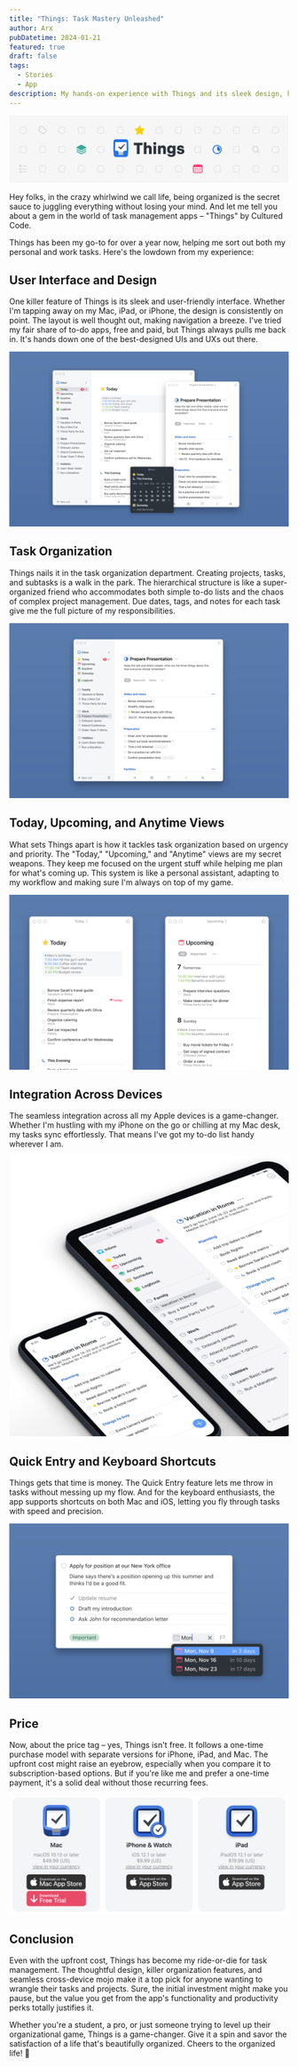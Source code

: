 ```yaml
---
title: "Things: Task Mastery Unleashed"
author: Arx
pubDatetime: 2024-01-21
featured: true
draft: false
tags:
  - Stories
  - App
description: My hands-on experience with Things and its sleek design, killer task organization, and seamless cross-device magic, the ultimate go-to for a well-organized life!
---
```


![App Store Banner.png](./src/assets/images/things/App_Store_Banner.png)

Hey folks, in the crazy whirlwind we call life, being organized is the secret sauce to juggling everything without losing your mind. And let me tell you about a gem in the world of task management apps – "Things" by Cultured Code.

Things has been my go-to for over a year now, helping me sort out both my personal and work tasks. Here's the lowdown from my experience:

## **User Interface and Design**

One killer feature of Things is its sleek and user-friendly interface. Whether I'm tapping away on my Mac, iPad, or iPhone, the design is consistently on point. The layout is well thought out, making navigation a breeze. I've tried my fair share of to-do apps, free and paid, but Things always pulls me back in. It's hands down one of the best-designed UIs and UXs out there.

![hero.png](./src/assets/images/things/hero.png)

## **Task Organization**

Things nails it in the task organization department. Creating projects, tasks, and subtasks is a walk in the park. The hierarchical structure is like a super-organized friend who accommodates both simple to-do lists and the chaos of complex project management. Due dates, tags, and notes for each task give me the full picture of my responsibilities.

![project.png](./src/assets/images/things/project.png)

## **Today, Upcoming, and Anytime Views**

What sets Things apart is how it tackles task organization based on urgency and priority. The "Today," "Upcoming," and "Anytime" views are my secret weapons. They keep me focused on the urgent stuff while helping me plan for what's coming up. This system is like a personal assistant, adapting to my workflow and making sure I'm always on top of my game.

![multiple-windows.png](./src/assets/images/things/multiple-windows.png)

## **Integration Across Devices**

The seamless integration across all my Apple devices is a game-changer. Whether I'm hustling with my iPhone on the go or chilling at my Mac desk, my tasks sync effortlessly. That means I've got my to-do list handy wherever I am.

![hero-light.jpg](./src/assets/images/things/hero-light.jpg)

## **Quick Entry and Keyboard Shortcuts**

Things gets that time is money. The Quick Entry feature lets me throw in tasks without messing up my flow. And for the keyboard enthusiasts, the app supports shortcuts on both Mac and iOS, letting you fly through tasks with speed and precision.

![to-do-quick-entry.png](./src/assets/images/things/to-do-quick-entry.png)

## **Price**

Now, about the price tag – yes, Things isn't free. It follows a one-time purchase model with separate versions for iPhone, iPad, and Mac. The upfront cost might raise an eyebrow, especially when you compare it to subscription-based options. But if you're like me and prefer a one-time payment, it's a solid deal without those recurring fees.

![CleanShot 2024-01-20 at 21.28.28@2x.png](./src/assets/images/things/price.png)

## **Conclusion**

Even with the upfront cost, Things has become my ride-or-die for task management. The thoughtful design, killer organization features, and seamless cross-device mojo make it a top pick for anyone wanting to wrangle their tasks and projects. Sure, the initial investment might make you pause, but the value you get from the app's functionality and productivity perks totally justifies it.

Whether you're a student, a pro, or just someone trying to level up their organizational game, Things is a game-changer. Give it a spin and savor the satisfaction of a life that's beautifully organized. Cheers to the organized life! 🚀
